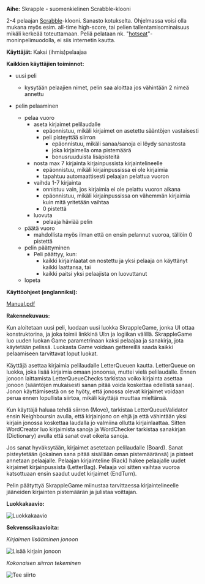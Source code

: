 **Aihe:** Skrapple - suomenkielinen Scrabble-klooni

2-4 pelaajan [Scrabble](https://fi.wikipedia.org/wiki/Scrabble)-klooni. Sanasto kotukselta. Ohjelmassa voisi olla mukana myös esim. all-time high-score, tai pelien tallentamisominaisuus mikäli kerkeää toteuttamaan. Peliä pelataan nk. "[hotseat](https://fi.wikipedia.org/wiki/Hotseat)"-moninpelimuodolla, ei siis internetin kautta.

**Käyttäjät:** Kaksi (ihmis)pelaajaa

**Kaikkien käyttäjien toiminnot:**
* uusi peli
  * kysytään pelaajien nimet, pelin saa aloittaa jos vähintään 2 nimeä annettu

* pelin pelaaminen
  * pelaa vuoro
    * aseta kirjaimet pelilaudalle
      * epäonnistuu, mikäli kirjaimet on asetettu sääntöjen vastaisesti
      * peli pisteyttää siirron
        * epäonnistuu, mikäli sanaa/sanoja ei löydy sanastosta
        * joka kirjaimella oma pistemäärä
        * bonusruuduista lisäpisteitä
    * nosta max 7 kirjainta kirjainpussista kirjaintelineelle
      * epäonnistuu, mikäli kirjainpussissa ei ole kirjaimia
      * tapahtuu automaattisesti pelaajan pelattua vuoron
    * vaihda 1-7 kirjainta
      * onnistuu vain, jos kirjaimia ei ole pelattu vuoron aikana
      * epäonnistuu, mikäli kirjainpussissa on vähemmän kirjaimia kuin mitä yritetään vaihtaa
      * 0 pistettä
    * luovuta
      * pelaaja häviää pelin
  * päätä vuoro
    * mahdollista myös ilman että on ensin pelannut vuoroa, tällöin 0 pistettä
  * pelin päättyminen
    * Peli päättyy, kun:
      * kaikki kirjainlaatat on nostettu ja yksi pelaaja on käyttänyt kaikki laattansa, tai
      * kaikki paitsi yksi pelaajista on luovuttanut
  * lopeta

**Käyttöohjeet (englanniksi):**

[Manual.pdf](Manual.pdf) 

**Rakennekuvaus:**

Kun aloitetaan uusi peli, luodaan uusi luokka SkrappleGame, jonka UI ottaa konstruktorina, ja joka toimii linkkinä UI:n ja logiikan välillä. SkrappleGame luo uuden luokan Game parametrinaan kaksi pelaajaa ja sanakirja, jota käytetään pelissä. Luokasta Game voidaan gettereillä saada kaikki pelaamiseen tarvittavat loput luokat.

Käyttäjä asettaa kirjaimia pelilaudalle LetterQueuen kautta. LetterQueue on luokka, joka lisää kirjaimia omaan jonoonsa, muttei vielä pelilaudalle. Ennen jonoon laittamista LetterQueueChecks tarkistaa voiko kirjainta asettaa jonoon (sääntöjen mukaisesti sanan pitää voida koskettaa edellistä sanaa). Jonon käyttämisestä on se hyöty, että jonossa olevat kirjaimet voidaan perua ennen lopullista siirtoa, mikäli käyttäjä muuttaa mieltänsä.

Kun käyttäjä haluaa tehdä siirron (Move), tarkistaa LetterQueueValidator ensin Neighboursin avulla, että kirjainjono on ehjä ja että vähintään yksi kirjain jonossa koskettaa laudalla jo valmiina ollutta kirjainlaattaa. Sitten WordCreator luo kirjaimista sanoja ja WordChecker tarkistaa sanakirjan (Dictionary) avulla että sanat ovat oikeita sanoja.

Jos sanat hyväksytään, kirjaimet asetetaan pelilaudalle (Board). Sanat pisteytetään (jokainen sana pitää sisällään oman pistemääränsä) ja pisteet annetaan pelaajalle. Pelaajan kirjainteline (Rack) hakee pelaajalle uudet kirjaimet kirjainpussista (LetterBag). Pelaaja voi sitten vaihtaa vuoroa katsottuaan ensin saadut uudet kirjaimet (EndTurn).

Pelin päätyttyä SkrappleGame miinustaa tarvittaessa kirjaintelineelle jääneiden kirjainten pistemäärän ja julistaa voittajan.
  
**Luokkakaavio:**
  
![Luokkakaavio](https://yuml.me/09e96321)
  
**Sekvenssikaavioita:**
  
*Kirjaimen lisääminen jonoon*
  
![Lisää kirjain jonoon](https://i.imgur.com/emLTbv5.png)
  
*Kokonaisen siirron tekeminen*
  
![Tee siirto](https://i.imgur.com/w59Llzj.png)
